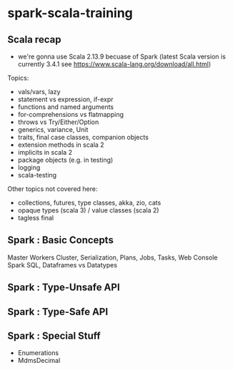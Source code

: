 # spark-scala-training


## Scala recap

- we're gonna use Scala 2.13.9 becuase of Spark (latest Scala version is currently 3.4.1 see https://www.scala-lang.org/download/all.html) 

Topics:
  - vals/vars, lazy
  - statement vs expression, if-expr
  - functions and named arguments
  - for-comprehensions vs flatmapping
  - throws vs Try/Either/Option
  - generics, variance, Unit
  - traits, final case classes, companion objects
  - extension methods in scala 2
  - implicits in scala 2
  - package objects (e.g. in testing)
  - logging
  - scala-testing

Other topics not covered here:
  - collections, futures, type classes, akka, zio, cats
  - opaque types (scala 3) / value classes (scala 2)
  - tagless final

## Spark : Basic Concepts

Master
Workers
Cluster, Serialization, Plans, Jobs, Tasks, Web Console
Spark SQL, Dataframes vs Datatypes

## Spark : Type-Unsafe API


## Spark : Type-Safe API

## Spark : Special Stuff
- Enumerations
- MdmsDecimal

